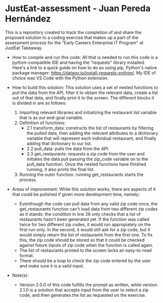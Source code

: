 # JustEat-assessment - Juan Pereda Hernández
This is a repository created to track the completion of and share the proposed solution to a coding exercise that makes up a part of the assessment process for the "Early Careers Enterprise IT Program" at JustEat Takeaway.

* How to compile and run this code:
   All that is needed to run this code is a python-compatible IDE and having the "requests" library installed. Here's a link to a quick guide on how to do so using pip, Python's native package manager: https://datagy.io/install-requests-python/.
   My IDE of choice was VS Code with the Python extension.

* How to build this solution:
   This solution uses a set of nested functions to pull the data from the API, filter it to obtain the relevant data, create a list out of that data, and finally print it to the screen. The different blocks it is divided in are as follows:
   1. Importing relevant libraries and initializing the restaurant list variable that is as our end-goal variable.
   2. Definition of functions:
      - 2.1 transform_data: constructs the list of restaurants by filtering the pulled data, then adding the relevant attributes to a dictionary variable that will represent each individual restaurant, and finally adding that dictionary to our list.
      - 2.2 pull_data: pulls the data from the API.
      - 2.3 get_restaurants: requests a zip code from the user and initiates the data pull passing the zip_code variable on to the pull_data function. Once the nested functions have finished running, it also prints the final list.
   4. Running the outer function: running get_restaurants starts the process.

* Areas of improvement:
  While this solution works, there are aspects of it that could be polished if given more development time, namely:
     - Eventhough the code can pull data from any valid zip code once, the get_restaurants function can't load data from two different zip codes as it stands: the condition in line 26 only checks that a list of restaurants hasn't been generated yet. If the function was called twice for two different zip codes, it would run appropiately on the first run only. In the second, it would still ask for a zip code, but it would simply return the list of restaurants from the first one. To fix this, the zip code should be stored so that it could be checked against future inputs of zip code when the function is called again.
     - The list of restaurants printed to the screen lacks an easy-to-read format.
     - There should be a loop to check the zip code entered by the user and make sure it is a valid input.

* Note(s):
   - Version 2.0.0 of this code fulfills the prompt as written, while version 2.1.0 is a solution that accepts input from the user to select a zip code, and then generates the list as requested on the exercise. 
